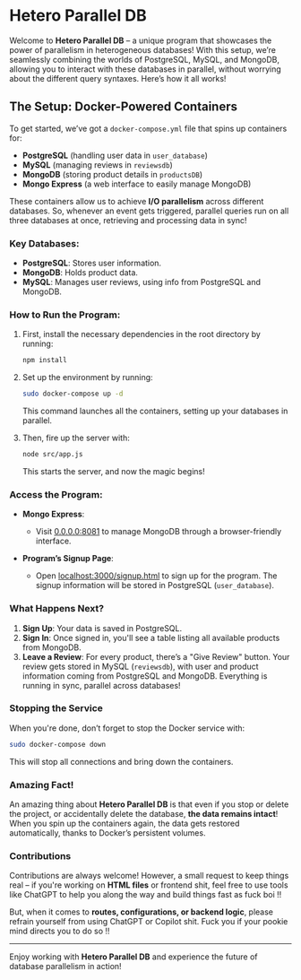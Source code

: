 
# Hetero Parallel DB

Welcome to **Hetero Parallel DB** – a unique program that showcases the power of parallelism in heterogeneous databases! With this setup, we’re seamlessly combining the worlds of PostgreSQL, MySQL, and MongoDB, allowing you to interact with these databases in parallel, without worrying about the different query syntaxes. Here’s how it all works!

## The Setup: Docker-Powered Containers

To get started, we’ve got a `docker-compose.yml` file that spins up containers for:

- **PostgreSQL** (handling user data in `user_database`)
- **MySQL** (managing reviews in `reviewsdb`)
- **MongoDB** (storing product details in `productsDB`)
- **Mongo Express** (a web interface to easily manage MongoDB)

These containers allow us to achieve **I/O parallelism** across different databases. So, whenever an event gets triggered, parallel queries run on all three databases at once, retrieving and processing data in sync!

### Key Databases:
- **PostgreSQL**: Stores user information.
- **MongoDB**: Holds product data.
- **MySQL**: Manages user reviews, using info from PostgreSQL and MongoDB.

### How to Run the Program:

1. First, install the necessary dependencies in the root directory by running:
   ```bash
   npm install
   ```

2. Set up the environment by running:
   ```bash
   sudo docker-compose up -d
   ```
   This command launches all the containers, setting up your databases in parallel.

3. Then, fire up the server with:
   ```bash
   node src/app.js
   ```
   This starts the server, and now the magic begins!

### Access the Program:

- **Mongo Express**: 
   - Visit [0.0.0.0:8081](http://0.0.0.0:8081) to manage MongoDB through a browser-friendly interface.
   
- **Program’s Signup Page**: 
   - Open [localhost:3000/signup.html](http://localhost:3000/signup.html) to sign up for the program. The signup information will be stored in PostgreSQL (`user_database`).

### What Happens Next?

1. **Sign Up**: Your data is saved in PostgreSQL.
2. **Sign In**: Once signed in, you'll see a table listing all available products from MongoDB.
3. **Leave a Review**: For every product, there’s a "Give Review" button. Your review gets stored in MySQL (`reviewsdb`), with user and product information coming from PostgreSQL and MongoDB. Everything is running in sync, parallel across databases!

### Stopping the Service

When you're done, don’t forget to stop the Docker service with:
   ```bash
   sudo docker-compose down
   ```
   This will stop all connections and bring down the containers.

### Amazing Fact!

An amazing thing about **Hetero Parallel DB** is that even if you stop or delete the project, or accidentally delete the database, **the data remains intact**! When you spin up the containers again, the data gets restored automatically, thanks to Docker’s persistent volumes.


### Contributions

Contributions are always welcome! However, a small request to keep things real – if you're working on **HTML files** or frontend shit, feel free to use tools like ChatGPT to help you along the way and build things fast as fuck boi !!

But, when it comes to **routes, configurations, or backend logic**, please refrain yourself from using ChatGPT or Copilot shit. Fuck you if your pookie mind directs you to do so !!

---

Enjoy working with **Hetero Parallel DB** and experience the future of database parallelism in action!
